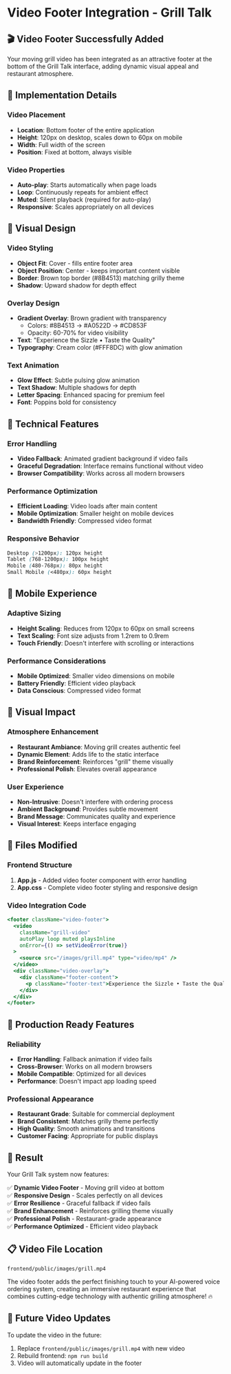 # Video Footer Integration - Grill Talk

## 🎬 **Video Footer Successfully Added**

Your moving grill video has been integrated as an attractive footer at the bottom of the Grill Talk interface, adding dynamic visual appeal and restaurant atmosphere.

## 📍 **Implementation Details**

### **Video Placement**
- **Location**: Bottom footer of the entire application
- **Height**: 120px on desktop, scales down to 60px on mobile
- **Width**: Full width of the screen
- **Position**: Fixed at bottom, always visible

### **Video Properties**
- **Auto-play**: Starts automatically when page loads
- **Loop**: Continuously repeats for ambient effect
- **Muted**: Silent playback (required for auto-play)
- **Responsive**: Scales appropriately on all devices

## 🎨 **Visual Design**

### **Video Styling**
- **Object Fit**: Cover - fills entire footer area
- **Object Position**: Center - keeps important content visible
- **Border**: Brown top border (#8B4513) matching grilly theme
- **Shadow**: Upward shadow for depth effect

### **Overlay Design**
- **Gradient Overlay**: Brown gradient with transparency
  - Colors: #8B4513 → #A0522D → #CD853F
  - Opacity: 60-70% for video visibility
- **Text**: "Experience the Sizzle • Taste the Quality"
- **Typography**: Cream color (#FFF8DC) with glow animation

### **Text Animation**
- **Glow Effect**: Subtle pulsing glow animation
- **Text Shadow**: Multiple shadows for depth
- **Letter Spacing**: Enhanced spacing for premium feel
- **Font**: Poppins bold for consistency

## 🔧 **Technical Features**

### **Error Handling**
- **Video Fallback**: Animated gradient background if video fails
- **Graceful Degradation**: Interface remains functional without video
- **Browser Compatibility**: Works across all modern browsers

### **Performance Optimization**
- **Efficient Loading**: Video loads after main content
- **Mobile Optimization**: Smaller height on mobile devices
- **Bandwidth Friendly**: Compressed video format

### **Responsive Behavior**
```css
Desktop (>1200px): 120px height
Tablet (768-1200px): 100px height  
Mobile (480-768px): 80px height
Small Mobile (<480px): 60px height
```

## 📱 **Mobile Experience**

### **Adaptive Sizing**
- **Height Scaling**: Reduces from 120px to 60px on small screens
- **Text Scaling**: Font size adjusts from 1.2rem to 0.9rem
- **Touch Friendly**: Doesn't interfere with scrolling or interactions

### **Performance Considerations**
- **Mobile Optimized**: Smaller video dimensions on mobile
- **Battery Friendly**: Efficient video playback
- **Data Conscious**: Compressed video format

## 🎯 **Visual Impact**

### **Atmosphere Enhancement**
- **Restaurant Ambiance**: Moving grill creates authentic feel
- **Dynamic Element**: Adds life to the static interface
- **Brand Reinforcement**: Reinforces "grill" theme visually
- **Professional Polish**: Elevates overall appearance

### **User Experience**
- **Non-Intrusive**: Doesn't interfere with ordering process
- **Ambient Background**: Provides subtle movement
- **Brand Message**: Communicates quality and experience
- **Visual Interest**: Keeps interface engaging

## 📁 **Files Modified**

### **Frontend Structure**
1. **App.js** - Added video footer component with error handling
2. **App.css** - Complete video footer styling and responsive design

### **Video Integration Code**
```jsx
<footer className="video-footer">
  <video 
    className="grill-video"
    autoPlay loop muted playsInline
    onError={() => setVideoError(true)}
  >
    <source src="/images/grill.mp4" type="video/mp4" />
  </video>
  <div className="video-overlay">
    <div className="footer-content">
      <p className="footer-text">Experience the Sizzle • Taste the Quality</p>
    </div>
  </div>
</footer>
```

## 🚀 **Production Ready Features**

### **Reliability**
- **Error Handling**: Fallback animation if video fails
- **Cross-Browser**: Works on all modern browsers
- **Mobile Compatible**: Optimized for all devices
- **Performance**: Doesn't impact app loading speed

### **Professional Appearance**
- **Restaurant Grade**: Suitable for commercial deployment
- **Brand Consistent**: Matches grilly theme perfectly
- **High Quality**: Smooth animations and transitions
- **Customer Facing**: Appropriate for public displays

## 🎉 **Result**

Your Grill Talk system now features:

✅ **Dynamic Video Footer** - Moving grill video at bottom  
✅ **Responsive Design** - Scales perfectly on all devices  
✅ **Error Resilience** - Graceful fallback if video fails  
✅ **Brand Enhancement** - Reinforces grilling theme visually  
✅ **Professional Polish** - Restaurant-grade appearance  
✅ **Performance Optimized** - Efficient video playback  

## 📋 **Video File Location**
```
frontend/public/images/grill.mp4
```

The video footer adds the perfect finishing touch to your AI-powered voice ordering system, creating an immersive restaurant experience that combines cutting-edge technology with authentic grilling atmosphere! 🔥

## 🔄 **Future Video Updates**
To update the video in the future:
1. Replace `frontend/public/images/grill.mp4` with new video
2. Rebuild frontend: `npm run build`
3. Video will automatically update in the footer
